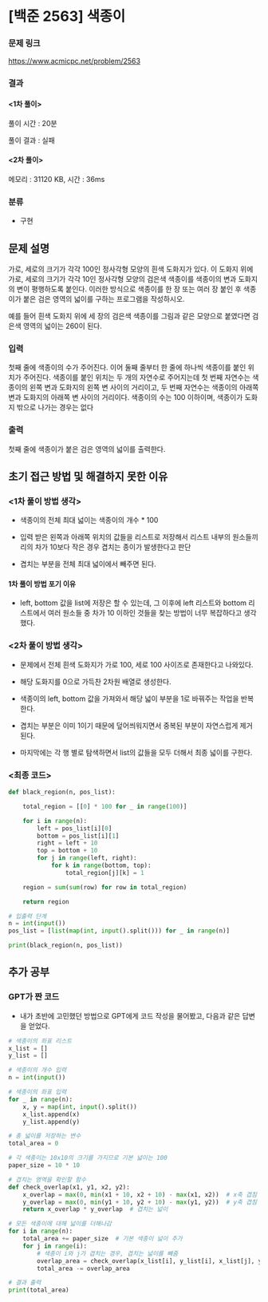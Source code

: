 # [백준 2563] 색종이

### 문제 링크
https://www.acmicpc.net/problem/2563

### 결과
#### <1차 풀이>
풀이 시간 : 20분

풀이 결과 : 실패

#### <2차 풀이>
메모리 : 31120 KB, 시간 : 36ms

### 분류
* 구현

## 문제 설명
가로, 세로의 크기가 각각 100인 정사각형 모양의 흰색 도화지가 있다. 이 도화지 위에 가로, 세로의 크기가 각각 10인 정사각형 모양의 검은색 색종이를 색종이의 변과 도화지의 변이 평행하도록 붙인다. 이러한 방식으로 색종이를 한 장 또는 여러 장 붙인 후 색종이가 붙은 검은 영역의 넓이를 구하는 프로그램을 작성하시오.

예를 들어 흰색 도화지 위에 세 장의 검은색 색종이를 그림과 같은 모양으로 붙였다면 검은색 영역의 넓이는 260이 된다.

### 입력
첫째 줄에 색종이의 수가 주어진다. 이어 둘째 줄부터 한 줄에 하나씩 색종이를 붙인 위치가 주어진다. 색종이를 붙인 위치는 두 개의 자연수로 주어지는데 첫 번째 자연수는 색종이의 왼쪽 변과 도화지의 왼쪽 변 사이의 거리이고, 두 번째 자연수는 색종이의 아래쪽 변과 도화지의 아래쪽 변 사이의 거리이다. 색종이의 수는 100 이하이며, 색종이가 도화지 밖으로 나가는 경우는 없다

### 출력
첫째 줄에 색종이가 붙은 검은 영역의 넓이를 출력한다. 


## 초기 접근 방법 및 해결하지 못한 이유
### <1차 풀이 방법 생각>
* 색종이의 전체 최대 넓이는 색종이의 개수 * 100

* 입력 받은 왼쪽과 아래쪽 위치의 값들을 리스트로 저장해서 리스트 내부의 원소들끼리의 차가 10보다 작은 경우 겹치는 종이가 발생한다고 판단

* 겹치는 부분을 전체 최대 넓이에서 빼주면 된다.

#### 1차 풀이 방법 포기 이유
* left, bottom 값을 list에 저장은 할 수 있는데, 그 이후에 left 리스트와 bottom 리스트에서 여러 원소들 중 차가 10 이하인 것들을 찾는 방법이 너무 복잡하다고 생각했다.

### <2차 풀이 방법 생각>
* 문제에서 전체 흰색 도화지가 가로 100, 세로 100 사이즈로 존재한다고 나와있다.

* 해당 도화지를 0으로 가득찬 2차원 배열로 생성한다.

* 색종이의 left, bottom 값을 가져와서 해당 넓이 부분을 1로 바꿔주는 작업을 반복한다.

* 겹치는 부분은 이미 1이기 때문에 덮어씌워지면서 중복된 부분이 자연스럽게 제거 된다.

* 마지막에는 각 행 별로 탐색하면서 list의 값들을 모두 더해서 최종 넓이를 구한다.

### <최종 코드>
```python
def black_region(n, pos_list):

    total_region = [[0] * 100 for _ in range(100)]

    for i in range(n):
        left = pos_list[i][0]
        bottom = pos_list[i][1]
        right = left + 10
        top = bottom + 10
        for j in range(left, right):
            for k in range(bottom, top):
                total_region[j][k] = 1

    region = sum(sum(row) for row in total_region)

    return region

# 입출력 단계
n = int(input())
pos_list = [list(map(int, input().split())) for _ in range(n)]

print(black_region(n, pos_list))
```

## 추가 공부
### GPT가 짠 코드
* 내가 초반에 고민했던 방법으로 GPT에게 코드 작성을 물어봤고, 다음과 같은 답변을 얻었다.

```python
# 색종이의 좌표 리스트
x_list = []
y_list = []

# 색종이의 개수 입력
n = int(input())

# 색종이의 좌표 입력
for _ in range(n):
    x, y = map(int, input().split())
    x_list.append(x)
    y_list.append(y)

# 총 넓이를 저장하는 변수
total_area = 0

# 각 색종이는 10x10의 크기를 가지므로 기본 넓이는 100
paper_size = 10 * 10

# 겹치는 영역을 확인할 함수
def check_overlap(x1, y1, x2, y2):
    x_overlap = max(0, min(x1 + 10, x2 + 10) - max(x1, x2))  # x축 겹침 구간 길이
    y_overlap = max(0, min(y1 + 10, y2 + 10) - max(y1, y2))  # y축 겹침 구간 길이
    return x_overlap * y_overlap  # 겹치는 넓이

# 모든 색종이에 대해 넓이를 더해나감
for i in range(n):
    total_area += paper_size  # 기본 색종이 넓이 추가
    for j in range(i):
        # 색종이 i와 j가 겹치는 경우, 겹치는 넓이를 빼줌
        overlap_area = check_overlap(x_list[i], y_list[i], x_list[j], y_list[j])
        total_area -= overlap_area

# 결과 출력
print(total_area)
```
